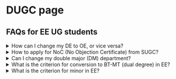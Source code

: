# DUGC page
## FAQs for EE UG students

<details>

  <summary>How can I change my DE to OE, or vice versa?</summary>

  Register courses according to the course template. All corrections in the course type will be taken care of at the time of graduation as per the course template.

</details>

<!-- ### How can I change my DE to OE, or vice versa?
  Register courses according to the course template. All corrections in the course type will be taken care of at the time of graduation as per the course template. -->

<details>

  <summary>How to apply for NoC (No Objection Certificate) from SUGC?</summary>

  SUGC has its own format for NOC in summer and winter vacation. In this regard if you want a NOC letter then kindly provide below documents:
  
<ol>
  <li>Copy of Advertisement/Notification</li>
  <li>Receipt of Rs. 50/-</li>
  <li>Internship Form (DoAA office)</li>
  <li>Internship Form (DoIR office)- This form is only applicable if your Internship is scheduled abroad.</li>
</ol>
  You may deposit fee amount in below account:
  
<ul>
  <li> Bank name:STATE BANK OF INDIA</li>
  <li> Bank branch: IIT KANPUR</li>
  <li> Bank A/c No.: 35973361835</li>
  <li> Bank Swift code: SBININBB499</li>
  <li> Beneficiary code: SBIN0001161</li>
  <li> Beneficiary name: Registrar, IIT Kanpur</li>
</ul>
  
</details>

<!-- ### How to apply for NoC (No Objection Certificate) from SUGC?

SUGC has its own format for NOC in summer and winter vacation. In this regard if you want a NOC letter then kindly provide below documents:

<ol>
<li>Copy of Advertisement/Notification</li>
<li>Receipt of Rs. 50/-</li>
<li>Internship Form (DoAA office)</li>
<li>Internship Form (DoIR office)- This form is only applicable if your Internship is scheduled abroad.</li>
</ol>
You may deposit fee amount in below account:

<ul>
<li> Bank name:STATE BANK OF INDIA</li>
<li> Bank branch: IIT KANPUR</li>
<li> Bank A/c No.: 35973361835</li>
<li> Bank Swift code: SBININBB499</li>
<li> Beneficiary code: SBIN0001161</li>
<li> Beneficiary name: Registrar, IIT Kanpur</li> -->
</ul>
<details>

  <summary>Can I change my double major (DM) department?</summary>
  
<ol>
  <li>To apply again for DM in 7th semester, you have to drop the currently allotted Double Major from current department.</li>
  <li>After dropping Double Major programme, it may be difficult to get DM in any other department.</li>
  <li>In case you change your mind after dropping Double Major from current deparment and want to return back, then this may not be possible.</li>
</ol>
  If you understand above points well, you may request for drop by sending a mail to DUGC conveners of both the departments (current and the new).

</details>

<details>
  
  <summary>What is the criterion for conversion to BT-MT (dual degree) in EE?</summary>
  
<ul>
  <li> CPI>=7.5: Direct Conversion</li>
  <li> 7.0 <= CPI < 7.5 : Thesis supervisor Recommendation is required</li>
  <li> CPI < 7.0: Reject</li>
</ul>
  
</details>

<details>
  
  <summary>What is the criterion for minor in EE?</summary>
  
<ul>  
  <li> CPI >= 8.0: Accept</li>
  <li> CPI < 8.0: Reject</li>
</ul>
  
</details>

